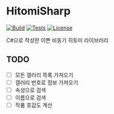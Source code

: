 # HitomiSharp

[![Build](https://img.shields.io/appveyor/ci/phillyai/HitomiSharp/master.svg)](https://ci.appveyor.com/project/phillyai/HitomiSharp)
[![Tests](https://img.shields.io/appveyor/tests/phillyai/HitomiSharp/master.svg)](https://ci.appveyor.com/project/phillyai/HitomiSharp/build/tests)
[![License](https://img.shields.io/badge/License-bbakbbak2-blue.svg)](https://github.com/phillyai/bbakbbak2-license)

C#으로 작성한 이쁜 비동기 히토미 라이브러리

## TODO

- [ ] 모든 갤러리 목록 가져오기
- [ ] 갤러리 번호로 정보 가져오기
- [ ] 속성으로 검색
- [ ] 이름으로 검색
- [ ] 작품 호감도 계산

